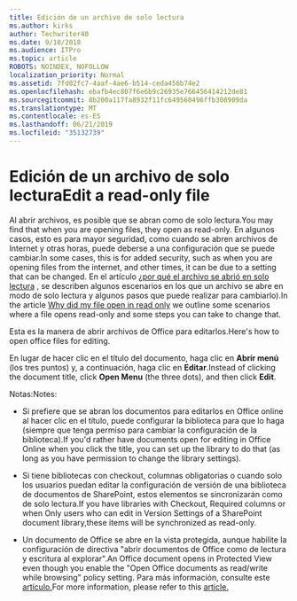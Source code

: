 ```yaml
---
title: Edición de un archivo de solo lectura
ms.author: kirks
author: Techwriter40
ms.date: 9/10/2018
ms.audience: ITPro
ms.topic: article
ROBOTS: NOINDEX, NOFOLLOW
localization_priority: Normal
ms.assetid: 7fd02fc7-4aaf-4ae6-b514-ceda456b74e2
ms.openlocfilehash: ebafb4ec807f6e6b9c26935e766456414212de81
ms.sourcegitcommit: 8b200a117fa8932f11fc649560496ffb308909da
ms.translationtype: MT
ms.contentlocale: es-ES
ms.lasthandoff: 06/21/2019
ms.locfileid: "35132739"
---
```

# <a name="edit-a-read-only-file"></a><span data-ttu-id="4531c-102">Edición de un archivo de solo lectura</span><span class="sxs-lookup"><span data-stu-id="4531c-102">Edit a read-only file</span></span>

<span data-ttu-id="4531c-103">Al abrir archivos, es posible que se abran como de solo lectura.</span><span class="sxs-lookup"><span data-stu-id="4531c-103">You may find that when you are opening files, they open as read-only.</span></span> <span data-ttu-id="4531c-104">En algunos casos, esto es para mayor seguridad, como cuando se abren archivos de Internet y otras horas, puede deberse a una configuración que se puede cambiar.</span><span class="sxs-lookup"><span data-stu-id="4531c-104">In some cases, this is for added security, such as when you are opening files from the internet, and other times, it can be due to a setting that can be changed.</span></span> <span data-ttu-id="4531c-105">En el artículo [¿por qué el archivo se abrió en solo lectura](https://support.office.com/article/Why-did-my-file-open-read-only-3ab4b792-da50-4b38-8628-14c64e1f1d15) , se describen algunos escenarios en los que un archivo se abre en modo de solo lectura y algunos pasos que puede realizar para cambiarlo).</span><span class="sxs-lookup"><span data-stu-id="4531c-105">In the article [Why did my file open in read only](https://support.office.com/article/Why-did-my-file-open-read-only-3ab4b792-da50-4b38-8628-14c64e1f1d15) we outline some scenarios where a file opens read-only and some steps you can take to change that.</span></span>

<span data-ttu-id="4531c-106">Esta es la manera de abrir archivos de Office para editarlos.</span><span class="sxs-lookup"><span data-stu-id="4531c-106">Here's how to open office files for editing.</span></span>

<span data-ttu-id="4531c-107">En lugar de hacer clic en el título del documento, haga clic en **Abrir menú** (los tres puntos) y, a continuación, haga clic en **Editar**.</span><span class="sxs-lookup"><span data-stu-id="4531c-107">Instead of clicking the document title, click **Open Menu** (the three dots), and then click **Edit**.</span></span>

<span data-ttu-id="4531c-108">Notas:</span><span class="sxs-lookup"><span data-stu-id="4531c-108">Notes:</span></span>

- <span data-ttu-id="4531c-109">Si prefiere que se abran los documentos para editarlos en Office online al hacer clic en el título, puede configurar la biblioteca para que lo haga (siempre que tenga permiso para cambiar la configuración de la biblioteca).</span><span class="sxs-lookup"><span data-stu-id="4531c-109">If you'd rather have documents open for editing in Office Online when you click the title, you can set up the library to do that (as long as you have permission to change the library settings).</span></span>

- <span data-ttu-id="4531c-110">Si tiene bibliotecas con checkout, columnas obligatorias o cuando solo los usuarios puedan editar la configuración de versión de una biblioteca de documentos de SharePoint, estos elementos se sincronizarán como de solo lectura.</span><span class="sxs-lookup"><span data-stu-id="4531c-110">If you have libraries with Checkout, Required columns or when Only users who can edit in Version Settings of a SharePoint document library,these items will be synchronized as read-only.</span></span>

- <span data-ttu-id="4531c-111">Un documento de Office se abre en la vista protegida, aunque habilite la configuración de directiva "abrir documentos de Office como de lectura y escritura al explorar".</span><span class="sxs-lookup"><span data-stu-id="4531c-111">An Office document opens in Protected View even though you enable the "Open Office documents as read/write while browsing" policy setting.</span></span> <span data-ttu-id="4531c-112">Para más información, consulte este [artículo.](https://support.microsoft.com/help/983047/an-office-document-opens-in-protected-view-even-though-you-enable-the)</span><span class="sxs-lookup"><span data-stu-id="4531c-112">For more information, please refer to this [article.](https://support.microsoft.com/help/983047/an-office-document-opens-in-protected-view-even-though-you-enable-the)</span></span>

